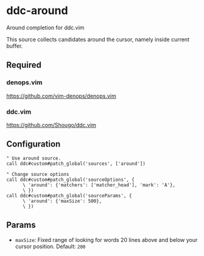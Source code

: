 # ddc-around

Around completion for ddc.vim

This source collects candidates around the cursor, namely inside current
buffer.


## Required

### denops.vim
https://github.com/vim-denops/denops.vim

### ddc.vim
https://github.com/Shougo/ddc.vim


## Configuration

```vim
" Use around source.
call ddc#custom#patch_global('sources', ['around'])

" Change source options
call ddc#custom#patch_global('sourceOptions', {
      \ 'around': {'matchers': ['matcher_head'], 'mark': 'A'},
      \ })
call ddc#custom#patch_global('sourceParams', {
      \ 'around': {'maxSize': 500},
      \ })
```


## Params

- `maxSize`: Fixed range of looking for words 20 lines above and below your
  cursor position.
  Default: `200`
